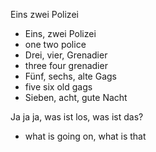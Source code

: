 Eins zwei Polizei

- Eins, zwei Polizei
- one two police
- Drei, vier, Grenadier
- three four grenadier
- Fünf, sechs, alte Gags
- five six old gags
- Sieben, acht, gute Nacht

Ja ja ja, was ist los, was ist das?
- what is going on, what is that


